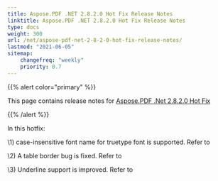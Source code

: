 ```yaml
---
title: Aspose.PDF .NET 2.8.2.0 Hot Fix Release Notes
linktitle: Aspose.PDF .NET 2.8.2.0 Hot Fix Release Notes
type: docs
weight: 300
url: /net/aspose-pdf-net-2-8-2-0-hot-fix-release-notes/
lastmod: "2021-06-05"
sitemap:
    changefreq: "weekly"
    priority: 0.7
---
```


{{% alert color="primary" %}}

This page contains release notes for [Aspose.PDF .Net 2.8.2.0 Hot Fix](https://downloads.aspose.com/pdf/net/new-releases/aspose.pdf-.net-2.8.2.0-hot-fix/)

{{% /alert %}}

In this hotfix:

\1) case-insensitive font name for truetype font is supported. Refer to

\2) A table border bug is fixed. Refer to 

\3) Underline support is improved. Refer to 
